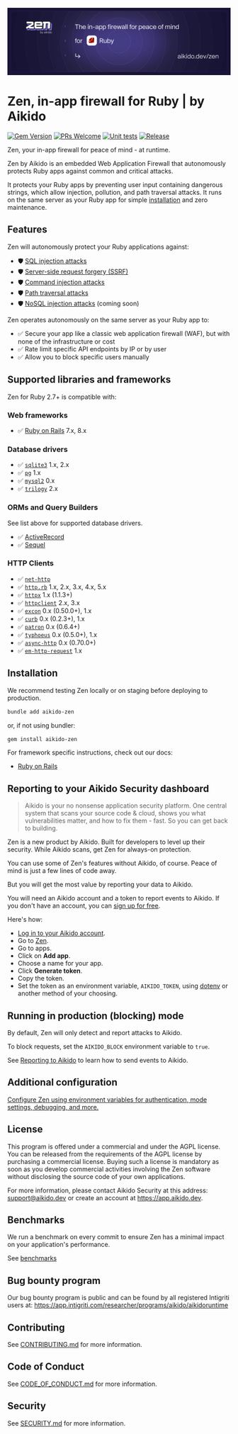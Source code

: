 ![Zen by Aikido for Ruby](./docs/banner.svg)

# Zen, in-app firewall for Ruby | by Aikido

[![Gem Version](https://badge.fury.io/rb/aikido-zen.svg?icon=si%3Arubygems&style=flat)](https://badge.fury.io/rb/aikido-zen)
[![PRs Welcome](https://img.shields.io/badge/PRs-welcome-brightgreen.svg)](http://makeapullrequest.com)
[![Unit tests](https://github.com/AikidoSec/firewall-ruby/actions/workflows/main.yml/badge.svg)](https://github.com/AikidoSec/firewall-ruby/actions/workflows/main.yml)
[![Release](https://github.com/AikidoSec/firewall-ruby/actions/workflows/release.yml/badge.svg)](https://github.com/AikidoSec/firewall-ruby/actions/workflows/release.yml)

Zen, your in-app firewall for peace of mind - at runtime.

Zen by Aikido is an embedded Web Application Firewall that autonomously protects Ruby apps against common and critical attacks.

It protects your Ruby apps by preventing user input containing dangerous strings, which allow injection, pollution, and path traversal attacks. It runs on the same server as your Ruby app for simple [installation](#installation) and zero maintenance.

## Features

Zen will autonomously protect your Ruby applications against:

* 🛡️ [SQL injection attacks](https://www.aikido.dev/blog/the-state-of-sql-injections)
* 🛡️ [Server-side request forgery (SSRF)](https://github.com/AikidoSec/firewall-node/blob/main/docs/ssrf.md)
* 🛡️ [Command injection attacks](https://www.aikido.dev/blog/command-injection-in-2024-unpacked)
* 🛡️ [Path traversal attacks](https://www.aikido.dev/blog/path-traversal-in-2024-the-year-unpacked)
* 🛡️ [NoSQL injection attacks](https://www.aikido.dev/blog/web-application-security-vulnerabilities) (coming soon)

Zen operates autonomously on the same server as your Ruby app to:

* ✅ Secure your app like a classic web application firewall (WAF), but with none of the infrastructure or cost
* ✅ Rate limit specific API endpoints by IP or by user
* ✅ Allow you to block specific users manually

## Supported libraries and frameworks

Zen for Ruby 2.7+ is compatible with:

### Web frameworks

* ✅ [Ruby on Rails](docs/rails.md) 7.x, 8.x

### Database drivers

* ✅ [`sqlite3`](https://github.com/sparklemotion/sqlite3-ruby) 1.x, 2.x
* ✅ [`pg`](https://github.com/ged/ruby-pg) 1.x
* ✅ [`mysql2`](https://github.com/brianmario/mysql2) 0.x
* ✅ [`trilogy`](https://github.com/trilogy-libraries/trilogy) 2.x

### ORMs and Query Builders

See list above for supported database drivers.

* ✅ [ActiveRecord](https://github.com/rails/rails)
* ✅ [Sequel](https://github.com/jeremyevans/sequel)

### HTTP Clients

* ✅ [`net-http`](https://github.com/ruby/net-http)
* ✅ [`http.rb`](https://github.com/httprb/http) 1.x, 2.x, 3.x, 4.x, 5.x
* ✅ [`httpx`](https://gitlab.com/os85/httpx) 1.x (1.1.3+)
* ✅ [`httpclient`](https://github.com/nahi/httpclient) 2.x, 3.x
* ✅ [`excon`](https://github.com/excon/excon) 0.x (0.50.0+), 1.x
* ✅ [`curb`](https://github.com/taf2/curb) 0.x (0.2.3+), 1.x
* ✅ [`patron`](https://github.com/toland/patron) 0.x (0.6.4+)
* ✅ [`typhoeus`](https://github.com/typhoeus/typhoeus) 0.x (0.5.0+), 1.x
* ✅ [`async-http`](https://github.com/igrigorik/em-http-request) 0.x (0.70.0+)
* ✅ [`em-http-request`](https://github.com/igrigorik/em-http-request) 1.x

## Installation

We recommend testing Zen locally or on staging before deploying to production.

```sh
bundle add aikido-zen
```

or, if not using bundler:

```sh
gem install aikido-zen
```

For framework specific instructions, check out our docs:

* [Ruby on Rails](docs/rails.md)

## Reporting to your Aikido Security dashboard

> Aikido is your no nonsense application security platform. One central system that scans your source code & cloud, shows you what vulnerabilities matter, and how to fix them - fast. So you can get back to building.

Zen is a new product by Aikido. Built for developers to level up their security. While Aikido scans, get Zen for always-on protection.

You can use some of Zen's features without Aikido, of course. Peace of mind is just a few lines of code away.

But you will get the most value by reporting your data to Aikido.

You will need an Aikido account and a token to report events to Aikido. If you don't have an account, you can [sign up for free](https://app.aikido.dev/login).

Here's how:

* [Log in to your Aikido account](https://app.aikido.dev/login).
* Go to [Zen](https://app.aikido.dev/runtime/services).
* Go to apps.
* Click on **Add app**.
* Choose a name for your app.
* Click **Generate token**.
* Copy the token.
* Set the token as an environment variable, `AIKIDO_TOKEN`, using [dotenv](https://github.com/bkeepers/dotenv) or another method of your choosing.

## Running in production (blocking) mode

By default, Zen will only detect and report attacks to Aikido.

To block requests, set the `AIKIDO_BLOCK` environment variable to `true`.

See [Reporting to Aikido](#reporting-to-your-aikido-security-dashboard) to learn how to send events to Aikido.

## Additional configuration

[Configure Zen using environment variables for authentication, mode settings, debugging, and more.](https://help.aikido.dev/doc/configuration-via-env-vars/docrSItUkeR9)

## License

This program is offered under a commercial and under the AGPL license. You can be released from the requirements of the AGPL license by purchasing a commercial license. Buying such a license is mandatory as soon as you develop commercial activities involving the Zen software without disclosing the source code of your own applications. 

For more information, please contact Aikido Security at this address: support@aikido.dev or create an account at https://app.aikido.dev.

## Benchmarks

We run a benchmark on every commit to ensure Zen has a minimal impact on your application's performance.

See [benchmarks](benchmarks)

## Bug bounty program

Our bug bounty program is public and can be found by all registered Intigriti users at: https://app.intigriti.com/researcher/programs/aikido/aikidoruntime

## Contributing

See [CONTRIBUTING.md](.github/CONTRIBUTING.md) for more information.

## Code of Conduct

See [CODE_OF_CONDUCT.md](.github/CODE_OF_CONDUCT.md) for more information.

## Security

See [SECURITY.md](.github/SECURITY.md) for more information.
